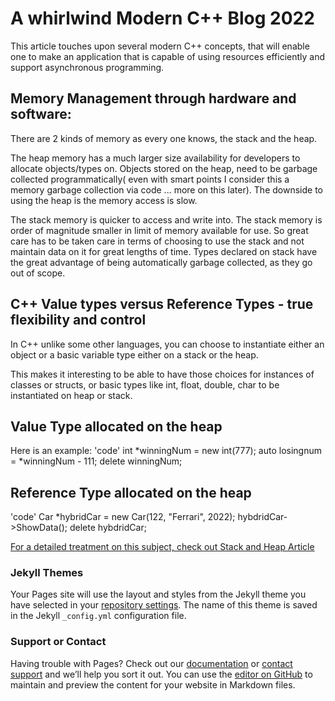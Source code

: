 # A whirlwind Modern C++ Blog 2022


 This article touches upon several modern C++ concepts, that will enable one to make an application that is capable of using resources efficiently and support asynchronous programming.



## Memory Management through hardware and software:

   There are 2 kinds of  memory as every one knows, the stack and the heap.

The heap memory has  a much larger size availability for developers to allocate objects/types on.  Objects stored on the heap, need to be garbage collected programmatically( even with smart points  I consider this a memory garbage collection via code ... more on this later). The downside to using the heap is the memory access is slow.

The stack memory is quicker to access and write into. The stack memory is order of magnitude smaller in limit of memory available for use. So great care has to be taken care in terms of choosing to use the stack and not maintain data on it for great lengths of time. Types declared on stack have the great advantage of being automatically garbage collected, as they go out of  scope.


## C++ Value types versus Reference Types - true flexibility and control     

In C++ unlike some other languages, you can choose to instantiate either an object or a basic variable type either on a stack or the heap.

This makes it interesting to be able to have those choices for instances of classes or structs, or basic types like int, float, double, char to be instantiated on heap or stack.

## Value Type allocated on the heap
Here is an example:
'code'
int *winningNum = new int(777);
auto losingnum = *winningNum - 111;
delete winningNum;
 
## Reference Type allocated on the heap
'code'
Car *hybridCar = new Car(122, "Ferrari", 2022);
hybdridCar->ShowData();
delete hybdridCar;

 [For a detailed treatment on this subject, check out Stack and Heap Article](https://www.learncpp.com/cpp-tutorial/the-stack-and-the-heap/)




### Jekyll Themes

Your Pages site will use the layout and styles from the Jekyll theme you have selected in your [repository settings](https://github.com/sajmaxx/CodeShip/settings/pages). The name of this theme is saved in the Jekyll `_config.yml` configuration file.

### Support or Contact

Having trouble with Pages? Check out our [documentation](https://docs.github.com/categories/github-pages-basics/) or [contact support](https://support.github.com/contact) and we’ll help you sort it out.
You can use the [editor on GitHub](https://github.com/sajmaxx/CodeShip/edit/gh-pages/index.md) to maintain and preview the content for your website in Markdown files.

